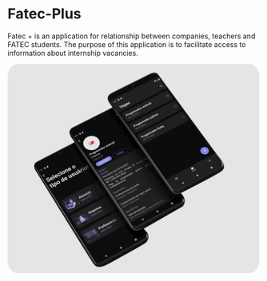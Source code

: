 # Fatec-Plus

Fatec + is an application for relationship between companies, teachers and FATEC students. The purpose of this application is to facilitate access to information about internship vacancies.

<img src="/demonstration/mockup.png"/><br>


